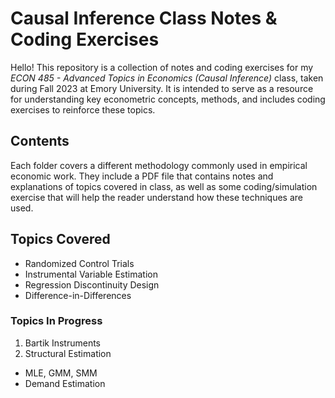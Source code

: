 # Causal Inference Class Notes & Coding Exercises

Hello! This repository is a collection of notes and coding exercises for my _ECON 485 - Advanced Topics in Economics (Causal Inference)_ class, taken during Fall 2023 at Emory University. It is intended to serve as a resource for understanding key econometric concepts, methods, and includes coding exercises to reinforce these topics.

## Contents
Each folder covers a different methodology commonly used in empirical economic work. They include a PDF file that contains notes and explanations of topics covered in class, as well as some coding/simulation exercise that will help the reader understand how these techniques are used.

## Topics Covered
- Randomized Control Trials
- Instrumental Variable Estimation
- Regression Discontinuity Design
- Difference-in-Differences

### Topics In Progress
1. Bartik Instruments
2. Structural Estimation
* MLE, GMM, SMM
* Demand Estimation
